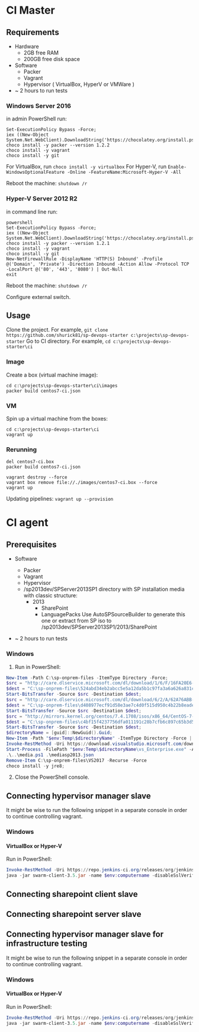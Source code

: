 # CI Master

## Requirements
* Hardware
  * 2GB free RAM
  * 200GB free disk space
* Software
  * Packer
  * Vagrant
  * Hypervisor ( VirtualBox, HyperV or VMWare )
* ~ 2 hours to run tests

### Windows Server 2016
in admin PowerShell run:
```
Set-ExecutionPolicy Bypass -Force;
iex ((New-Object System.Net.WebClient).DownloadString('https://chocolatey.org/install.ps1'))
choco install -y packer --version 1.2.2
choco install -y vagrant
choco install -y git
```

For VirtualBox, run `choco install -y virtualbox`
For Hyper-V, run `Enable-WindowsOptionalFeature -Online -FeatureName:Microsoft-Hyper-V -All`

Reboot the machine: `shutdown /r`

### Hyper-V Server 2012 R2
in command line run:
```
powershell
Set-ExecutionPolicy Bypass -Force;
iex ((New-Object System.Net.WebClient).DownloadString('https://chocolatey.org/install.ps1'))
choco install -y packer --version 1.2.1
choco install -y vagrant
choco install -y git
New-NetFirewallRule -DisplayName 'HTTP(S) Inbound' -Profile @('Domain', 'Private') -Direction Inbound -Action Allow -Protocol TCP -LocalPort @('80', '443', '8080') | Out-Null
exit
```

Reboot the machine: `shutdown /r`

Configure external switch.

## Usage
Clone the project. For example, `git clone https://github.com/shurick81/sp-devops-starter c:\projects\sp-devops-starter`
Go to CI directory. For example, `cd c:\projects\sp-devops-starter\ci`

### Image
Create a box (virtual machine image):

```
cd c:\projects\sp-devops-starter\ci\images
packer build centos7-ci.json
```

### VM

Spin up a virtual machine from the boxes:

```
cd c:\projects\sp-devops-starter\ci
vagrant up
```

### Rerunning
```
del centos7-ci.box
packer build centos7-ci.json
```
```
vagrant destroy --force
vagrant box remove file://./images/centos7-ci.box --force
vagrant up
```

Updating pipelines:
`vagrant up --provision`

# CI agent

## Prerequisites
* Software
  * Packer
  * Vagrant
  * Hypervisor
  * /sp2013dev/SPServer2013SP1 directory with SP installation media with classic structure:
    * 2013
      * SharePoint
      * LanguagePacks
  Use AutoSPSourceBuilder to generate this one or extract from SP iso to /sp2013dev/SPServer2013SP1/2013/SharePoint

* ~ 2 hours to run tests

### Windows
1. Run in PowerShell:
```PowerShell
New-Item -Path C:\sp-onprem-files -ItemType Directory -Force;
$src = "http://care.dlservice.microsoft.com/dl/download/1/6/F/16FA20E6-4662-482A-920B-1A45CF5AAE3C/14393.0.160715-1616.RS1_RELEASE_SERVER_EVAL_X64FRE_EN-US.ISO";
$dest = "C:\sp-onprem-files\524abd34eb2abcc5e5a12da5b1c97fa3a6a626a831c29b4e74801f4131fb08ed.iso";
Start-BitsTransfer -Source $src -Destination $dest;
$src = "http://care.dlservice.microsoft.com/dl/download/6/2/A/62A76ABB-9990-4EFC-A4FE-C7D698DAEB96/9600.17050.WINBLUE_REFRESH.140317-1640_X64FRE_SERVER_EVAL_EN-US-IR3_SSS_X64FREE_EN-US_DV9.ISO";
$dest = "C:\sp-onprem-files\d408977ecf91d58e3ae7c4d0f515d950c4b22b8eadebd436d57f915a0f791224.iso";
Start-BitsTransfer -Source $src -Destination $dest;
$src = "http://mirrors.kernel.org/centos/7.4.1708/isos/x86_64/CentOS-7-x86_64-DVD-1708.iso";
$dest = "C:\sp-onprem-files\c4bf15f4237756dfa011191c28b7cfb6c897c65b3d56775b528770d5fa0c888f.iso";
Start-BitsTransfer -Source $src -Destination $dest;
$directoryName = [guid]::NewGuid().Guid;
New-Item -Path "$env:Temp\$directoryName" -ItemType Directory -Force | Out-Null
Invoke-RestMethod -Uri https://download.visualstudio.microsoft.com/download/pr/11346816/52257ee3e96d6e07313e41ad155b155a/vs_Enterprise.exe -OutFile "$env:Temp\$directoryName\vs_Enterprise.exe"
Start-Process -FilePath "$env:Temp\$directoryName\vs_Enterprise.exe" -ArgumentList '--layout C:\sp-onprem-files\VS2017 --add Microsoft.VisualStudio.Workload.Office --includeRecommended --lang en-US --quiet' -Wait;
.\..\media.ps1 .\mediasp2013.json
Remove-Item C:\sp-onprem-files\VS2017 -Recurse -Force
choco install -y jre8;
```
2. Close the PowerShell console.

## Connecting hypervisor manager slave
It might be wise to run the following snippet in a separate console in order to continue controlling vagrant.
### Windows
#### VirtualBox or Hyper-V
Run in PowerShell:
```PowerShell
Invoke-RestMethod -Uri https://repo.jenkins-ci.org/releases/org/jenkins-ci/plugins/swarm-client/3.5/swarm-client-3.5.jar -OutFile swarm-client-3.5.jar
java -jar swarm-client-3.5.jar -name $env:computername -disableSslVerification -master http://localhost:8080 -username admin -password admin -labels "hvmanager win" -executors 1
```

## Connecting sharepoint client slave

## Connecting sharepoint server slave

## Connecting hypervisor manager slave for infrastructure testing
It might be wise to run the following snippet in a separate console in order to continue controlling vagrant.
### Windows
#### VirtualBox or Hyper-V
Run in PowerShell:
```PowerShell
Invoke-RestMethod -Uri https://repo.jenkins-ci.org/releases/org/jenkins-ci/plugins/swarm-client/3.5/swarm-client-3.5.jar -OutFile swarm-client-3.5.jar
java -jar swarm-client-3.5.jar -name $env:computername -disableSslVerification -master http://localhost:8080 -username admin -password admin -labels "hvmanager win infrastructure" -executors 2
```